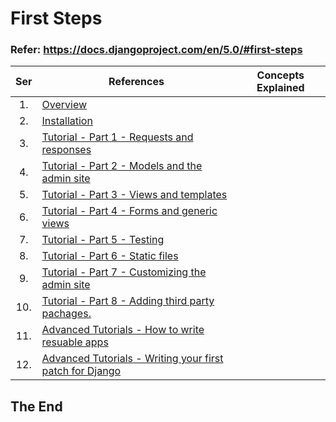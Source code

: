 # First Steps

### Refer: https://docs.djangoproject.com/en/5.0/#first-steps

|Ser| References | Concepts Explained |
|:-:|------------|--------------------|
|1. | [Overview](https://docs.djangoproject.com/en/5.0/intro/overview/) | |
|2. | [Installation](https://docs.djangoproject.com/en/5.0/intro/install/) | |
|3. | [Tutorial - Part 1 - Requests and responses](https://docs.djangoproject.com/en/5.0/intro/tutorial01/) | |
|4. | [Tutorial - Part 2 - Models and the admin site](https://docs.djangoproject.com/en/5.0/intro/tutorial02/) | |
|5. | [Tutorial - Part 3 - Views and templates](https://docs.djangoproject.com/en/5.0/intro/tutorial03/) | |
|6. | [Tutorial - Part 4 - Forms and generic views](https://docs.djangoproject.com/en/5.0/intro/tutorial04/) | |
|7. | [Tutorial - Part 5 - Testing](https://docs.djangoproject.com/en/5.0/intro/tutorial05/) | |
|8. | [Tutorial - Part 6 - Static files](https://docs.djangoproject.com/en/5.0/intro/tutorial06/) | |
|9. | [Tutorial - Part 7 - Customizing the admin site](https://docs.djangoproject.com/en/5.0/intro/tutorial07/) | |
|10.| [Tutorial - Part 8 - Adding third party pachages.](https://docs.djangoproject.com/en/5.0/intro/tutorial08/) | |
|11.| [Advanced Tutorials - How to write resuable apps](https://docs.djangoproject.com/en/5.0/intro/reusable-apps/) | |
|12.| [Advanced Tutorials - Writing your first patch for Django](https://docs.djangoproject.com/en/5.0/intro/contributing/) | |

## The End
